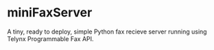 # miniFaxServer
A tiny, ready to deploy, simple Python fax recieve server running using Telynx Programmable Fax API.
